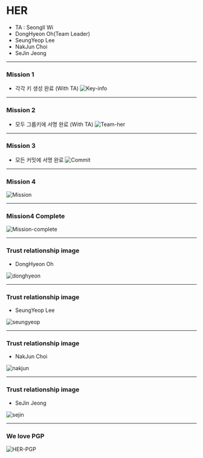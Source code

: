 # HER

- TA : SeongIl Wi
- DongHyeon Oh(Team Leader)
- SeungYeop Lee
- NakJun Choi
- SeJin Jeong

---

### Mission 1

- 각각 키 생성 완료 (With TA)
![Key-info](images/key_info.png)

---

### Mission 2

- 모두  그룹키에 서명 완료 (With TA)
![Team-her](images/team_her.jpg)

---

### Mission 3

- 모든 커밋에 서명 완료
![Commit](images/github_commit.jpg)

---

### Mission 4

![Mission](images/mission4.png)

---

### Mission4 Complete

![Mission-complete](images/mission4_complete.jpg)

---

### Trust relationship image

- DongHyeon Oh

![donghyeon](images/DH_sig2dot.jpg)

---

### Trust relationship image

- SeungYeop Lee

![seungyeop](images/SY_sig2dot.jpg)

---

### Trust relationship image

- NakJun Choi

![nakjun](images/NJ_sig2dot.jpg)

---

### Trust relationship image

- SeJin Jeong

![sejin](images/SJ_sig2dot.jpg)

---

### We love PGP

![HER-PGP](images/HER_PGP.png)


